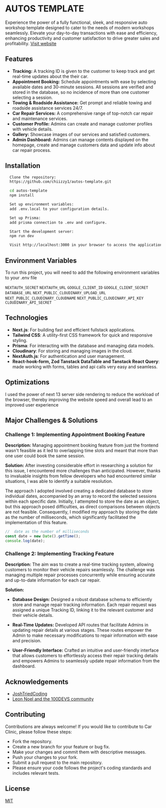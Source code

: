 
# AUTOS TEMPLATE

Experience the power of a fully functional, sleek, and responsive auto workshop template designed to cater to the needs of modern workshops seamlessly. Elevate your day-to-day transactions with ease and efficiency, enhancing productivity and customer satisfaction to drive greater sales and profitability.
[Visit website](https://autos-template-6fnm.vercel.app/)
## Features

- **Tracking:** A tracking ID is given to the customer to keep track and get real-time updates about the their car.
- **Appointment Booking:** Schedule appointments with ease by selecting available dates and 30-minute sessions. All sessions are verified and stored in the database, so no incidence of more than one customer selecting a  session.
- **Towing & Roadside Assistance:** Get prompt and reliable towing and roadside assistance services 24/7.
- **Car Repair Services:** A comprehensive range of top-notch car repair and maintenance services.
- **Customer Profile:** Admins can create and manage customer profiles with vehicle details.
- **Gallery:** Showcase images of our services and satisfied customers.
- **Admin Dashboard:** Admins can manage contents displayed on the homepage, create and manage customers data and update info about car repair process.


## Installation


```bash
  Clone the repository:
  https://github.com/chiizzy1/autos-template.git
```
    
```bash
  cd autos-template
  npm install
```
```bash
  Set up environment variables:
  add .env.local to your configuration details.
```
```bash
  Set up Prisma:
  add prisma connection to .env and configure.
```
```bash
  Start the development server:
  npm run dev
```
```bash
  Visit http://localhost:3000 in your browser to access the application.
```
    
## Environment Variables

To run this project, you will need to add the following environment variables to your .env file


` NEXTAUTH_SECRET `
` NEXTAUTH_URL `
` GOOGLE_CLIENT_ID `
` GOOGLE_CLIENT_SECRET `
` DATABASE_URL `
` NEXT_PUBLIC_CLOUDINARY_UPLOAD_URL `
` NEXT_PUBLIC_CLOUDINARY_CLOUDNAME `
` NEXT_PUBLIC_CLOUDINARY_API_KEY `
` CLOUDINARY_API_SECRET `
## Technologies



- **Next.js**: For building fast and efficient fullstack applications.
- **Tailwind CSS**: A utility-first CSS framework for quick and responsive styling.
- **Prisma**: For interacting with the database and managing data models.
- **Cloudinary**: For storing and managing images in the cloud.
- **NextAuth.js**: For authentication and user management.
- **React-hook-form, Zod Tanstack DataTable and Tanstack React Query**: made working with forms, tables and api calls very easy and seamless.
## Optimizations

I used the power of next 13 server side rendering to reduce the workload of the browser, thereby improving the website speed and overall lead to an improved user experience






## Major Challenges & Solutions

### Challenge 1:  Implementing Appointment Booking Feature

**Description:** Managing appointment booking feature from just the frontend wasn't feasible as it led to overlapping time slots and meant that more than one user could book the same session.

**Solution:** 
After investing considerable effort in researching a solution for this issue, I encountered more challenges than anticipated. However, thanks to invaluable insights from fellow developers who had encountered similar situations, I was able to identify a suitable resolution.

The approach I adopted involved creating a dedicated database to store individual dates, accompanied by an array to record the selected sessions within each specific date. Initially, I attempted to store the date as an object, but this approach posed difficulties, as direct comparisons between objects are not feasible. Consequently, I modified my approach by storing the date as the number of milliseconds, which significantly facilitated the implementation of this feature.



```javascript
//  date as the number of milliseconds
const date = new Date().getTime();
console.log(date);
```


### Challenge 2: Implementing Tracking Feature

**Description:** The aim was to create a real-time tracking system, allowing customers to monitor their vehicle repairs seamlessly. The challenge was managing multiple repair processes concurrently while ensuring accurate and up-to-date information for each car repair.

**Solution:**
- **Database Design:** Designed a robust database schema to efficiently store and manage repair tracking information. Each repair request was assigned a unique Tracking ID, linking it to the relevant customer and their vehicle details.

- **Real-Time Updates:** Developed API routes that facilitate Admins in updating repair details at various stages. These routes empower the Admin to make necessary modifications to repair information with ease and precision.
- **User-Friendly Interface:** Crafted an intuitive and user-friendly interface that allows customers to effortlessly access their repair tracking details and empowers Admins to seamlessly update repair information from the dashboard.
## Acknowledgements

 - [JoshTriedCoding ](https://github.com/joschan21)
 - [Leon Noel and the 100DEVS community](https://github.com/leonnoel)

## Contributing

Contributions are always welcome!
If you would like to contribute to Car Clinic, please follow these steps:

- Fork the repository.
- Create a new branch for your feature or bug fix.
- Make your changes and commit them with descriptive messages.
- Push your changes to your fork.
- Submit a pull request to the main repository.
- Please ensure your code follows the project's coding standards and includes relevant tests.
## License

[MIT](https://choosealicense.com/licenses/mit/)

